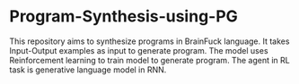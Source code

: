 # Program-Synthesis-using-PG
This repository aims to synthesize programs in BrainFuck language. It takes Input-Output examples as input to generate program. The model uses Reinforcement learning to train model to generate program. The agent in RL task is generative language model in RNN.
